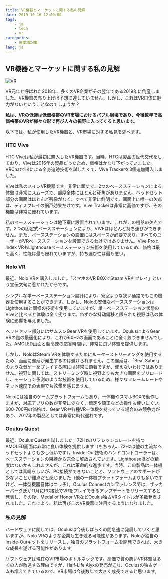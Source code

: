 ```yaml
---
title: VR機器とマーケットに関する私の見解
date: 2019-10-16 12:00:00
tags: 
    - ja
    - tech
    - vr
categories:
    - 日本語記事
lang: ja
---
```


## VR機器とマーケットに関する私の見解

![VR](https://cdn.brightgames.top/wp-content/uploads/2019/10/Quest-main-photo.jpeg)

VR元年と呼ばれた2018年、多くのVR企業がその翌年である2019年に倒産しました。VR機器の売り上げは予想に達していません。しかし、これはVR自体に魅力がないということなのでしょうか？

**私は、VRの低迷は低価格帯のVR市場におけるバブル崩壊であり、今後数年で高価格帯のVRが様々な形で再び人々の視野に入ってくると思います。**

以下では、私が使用したVR機器と、VR市場に対する私見を述べます。

### HTC Vive

HTC Viveは私が最初に購入したVR機器です。当時、HTCは製品の世代交代をしており、Viveは2016年の製品だったため、価格はかなり下がっていました。VRChatでIKによる全身追跡技術を試したくて、Vive Trackerを3個追加購入しました。

Viveは私のメインVR機器です。非常に頑丈で、2つのベースステーションによる体験は非常にスムーズで、部屋全体にほとんど死角がありません。ヘッドセット部分の画面はほとんど残像がなく、すべて非常に鮮明です、画面上に唯一の欠点は、ディスプレイの網戸効果だけです。Vive Trackerは非常に高価ですが、その機能は非常に優れています。

私のベースステーションは地下室に設置されています、これがこの機器の欠点です。2つの固定式ベースステーションにより、VIVEはほとんど持ち運びができません。また、ベースステーションの設置にはスペースが必要であり、すべてのユーザーがVRベースステーションを設置できるわけではありません。Vive ProとIndex VRもLighthouseベースステーション技術を使用しているため、価格は最も高く、性能は最も優れていますが、持ち運び性は最も悪い。

### Nolo VR

最近、Nolo VRを購入しました。「スマホのVR BOXでSteam VRをプレイ」という宣伝文句に惹かれたからです。

シンプルな単一ベースステーション設計により、寮室ような狭い通路でもこの機器を使用することができます。しかし、Noloの安価なベースステーションはLighthouseと同様の技術を使用していますが、単一ベースステーション状態のViveと比べると体験は全く劣ります。わずかな抖动偏移と限られた視野は私の体験に影響を与えました。

ヘッドセット部分にはサムスンGear VRを使用しています。OculusによるGear VRの謎の最適化により、これが60Hzの画面であることに全く気づきませんでした。AMOLED画面と超高速の応答時間は、非常に良い体験を提供します。

しかし、NoloはSteam VRを体験するためにルーターストリーミングを使用するため、画面に遅延が発生するのは避けられません。この遅延は、「Beat Saber」のような音ゲーをプレイする際には非常に顕著ですが、使えないわけではありません。視野に関しては、ストリーミング時に視野よりも大きな画面をプリロードし、モーション予測のような技術を使用しているため、様々なフレームレートやネット速度での表現でも眩暈を感じません。

Noloには独自のゲームプラットフォームもあり、一体機やスマホBOXで動作しますが、対応アプリの数が非常に少なく、標定や矯正などの操作も使いにくい。600-700円の価格は、Gear VRや各種VR一体機を持っている場合のみ競争力があり、2017年の製品としては非常に時代遅れです。

### Oculus Quest

最近、Oculus Questを試しました。72Hzのリフレッシュレートを持つAMOLED画面は非常に良い体験を提供します（もちろん、72Hzは他の主流なヘッドセットよりも少し低いです）。Inside-Out技術のハンドコントローラーは、ベースステーションの束縛から完全に解放されています。Lighthouseほどの精度はないかもしれませんが、これは革命的な進歩です。当時、この製品は一体機としては素晴らしいが、PC接続ができないことと、ソフトウェアのサポートが少ないことが難点だと感じました（他の一体機プラットフォームよりも多いですけど、一体型機器自体はニッチ）。Oculus Connectカンファレンスでは、ザッカーバーグ氏が11月にPC接続でVRをプレイできるアップデートをリリースすると発表し、その後、Medal of Honor VRなどOculus独占VRタイトルが多数発表されました。これにより、私は再びこのVR機器に注目するようになりました。

### 私の見解

ハードウェアに関しては、Oculusは今後しばらくの間急速に発展していくと思いますが、Nolo VRのような企業も生き残る可能性があります。Noloが独自のInside-Outキットをリリースし、独自のプラットフォームを開発できれば、大きな成長を遂げる可能性があります。

ソフトウェアは現在のVR市場のボトルネックです。高価で質の悪いVR体験は多くの人が敬遠する理由ですが、Half-Life Alyxの発売が迫り、Oculusの独占ゲームも増えてきているので、VR市場は今後数年で大きく成長できると思います。